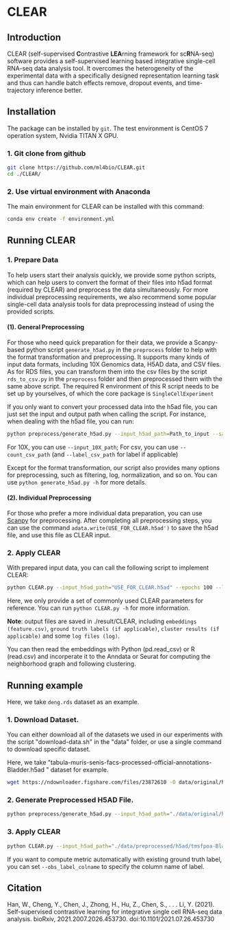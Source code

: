 # CLEAR

## Introduction

CLEAR (self-supervised **C**ontrastive **LEA**rning framework for sc**R**NA-seq) software provides a self-supervised learning based integrative single-cell RNA-seq data analysis tool. It overcomes the heterogeneity of the experimental data with a specifically designed representation learning task and thus can handle batch effects remove, dropout events, and time-trajectory inference better.

## Installation

The package can be installed by `git`. The test environment is CentOS 7 operation system, Nvidia TITAN X GPU.

### 1. Git clone from github

```bash
git clone https://github.com/ml4bio/CLEAR.git
cd ./CLEAR/
```

### 2. Use virtual environment with Anaconda
The main environment for CLEAR can be installed with this command:
```bash
conda env create -f environment.yml
```

## Running CLEAR

### 1. Prepare Data

To help users start their analysis quickly, we provide some python scripts, 
which can help users to convert the format of their files into h5ad format (required by CLEAR) and preprocess the data simultaneously.
For more individual preprocessing requirements, we also recommend some popular single-cell data analysis tools for data preprocessing instead of using the provided scripts.

#### (1). General Preprocessing

For those who need quick preparation for their data, we provide a Scanpy-based python script `generate_h5ad.py` in the `preprocess` folder to help with the format transformation and preprocessing.
It supports many kinds of input data formats, including 10X Genomics data, H5AD data, and CSV files. 
As for RDS files, you can transform them into the csv files by the script `rds_to_csv.py` in the `preprocess` folder and then preprocessed them with the same above script.
The required R environment of this R script needs to be set up by yourselves, of which the core package is `SingleCellExperiment`

If you only want to convert your processed data into the h5ad file, you can just set the input and output path when calling the script. For instance, when dealing with the h5ad file, you can run:
```bash
python preprocess/generate_h5ad.py --input_h5ad_path=Path_to_input --save_h5ad_dir=Path_to_Save_Folder
```
For 10X, you can use `--input_10X_path`; For csv, you can use `--count_csv_path` (and `--label_csv_path` for label if applicable)

Except for the format transformation, our script also provides many options for preprocessing, such as filtering, log, normalization, and so on. 
You can use `python generate_h5ad.py -h` for more details.

#### (2). Individual Preprocessing

For those who prefer a more individual data preparation, you can use [Scanpy](https://scanpy-tutorials.readthedocs.io/en/latest/) for preprocessing.
After completing all preprocessing steps, you can use the command `adata.write(USE_FOR_CLEAR.h5ad')` to save the h5ad file, and use this file as CLEAR input.

### 2. Apply CLEAR

With prepared input data, you can call the following script to implement CLEAR:
```bash
python CLEAR.py --input_h5ad_path="USE_FOR_CLEAR.h5ad" --epochs 100 --lr 0.01 --batch_size 512 --pcl_r 1024 --cos --gpu 0
```
Here, we only provide a set of commonly used CLEAR parameters for reference. You can run `python CLEAR.py -h` for more information.

**Note**: output files are saved in ./result/CLEAR, including `embeddings (feature.csv)`, `ground truth labels (if applicable)`, `cluster results (if applicable)` and some `log files (log)`.

You can then read the embeddings with Python (pd.read_csv) or R (read.csv) and incorperate it to the Anndata or Seurat for computing the neighborhood graph and following clustering.

## Running example

Here, we take `deng.rds` dataset as an example.

### 1. Download Dataset.

You can either download all of the datasets we used in our experiments with the script "download-data.sh" in the "data" folder, or use a single command to download specific dataset.

Here, we take "tabula-muris-senis-facs-processed-official-annotations-Bladder.h5ad " dataset for example.
```bash
wget https://ndownloader.figshare.com/files/23872610 -O data/original/h5ad/tmsfpoa-Bladder.h5ad
```

### 2. Generate Preprocessed H5AD File.
```bash
python preprocess/generate_h5ad.py --input_h5ad_path="./data/original/h5ad/tmsfpoa-Bladder.h5ad" --save_h5ad_dir="./data/preprocessed/h5ad/" --log
```

### 3. Apply CLEAR
```bash
python CLEAR.py --input_h5ad_path="./data/preprocessed/h5ad/tmsfpoa-Bladder_preprocessed.h5ad" --epochs 100 --lr 1 --batch_size 512 --pcl_r 1024 --cos --gpu 0
```
If you want to compute metric automatically with existing ground truth label, you can set `--obs_label_colname` to specify the column name of label.

## Citation

Han, W., Cheng, Y., Chen, J., Zhong, H., Hu, Z., Chen, S., . . . Li, Y. (2021). Self-supervised contrastive learning for integrative single cell RNA-seq data analysis. bioRxiv, 2021.2007.2026.453730. doi:10.1101/2021.07.26.453730

